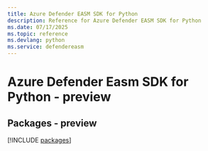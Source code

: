 ```yaml
---
title: Azure Defender EASM SDK for Python
description: Reference for Azure Defender EASM SDK for Python
ms.date: 07/17/2025
ms.topic: reference
ms.devlang: python
ms.service: defendereasm
---
```

# Azure Defender Easm SDK for Python - preview
## Packages - preview
[!INCLUDE [packages](defender-easm-index.md)]